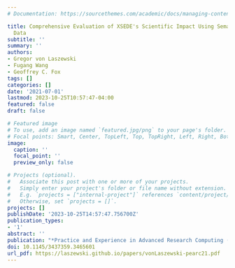 ```yaml
---
# Documentation: https://sourcethemes.com/academic/docs/managing-content/

title: Comprehensive Evaluation of XSEDE's Scientific Impact Using Semantic Scholar
  Data
subtitle: ''
summary: ''
authors:
- Gregor von Laszewski
- Fugang Wang
- Geoffrey C. Fox
tags: []
categories: []
date: '2021-07-01'
lastmod: 2023-10-25T10:57:47-04:00
featured: false
draft: false

# Featured image
# To use, add an image named `featured.jpg/png` to your page's folder.
# Focal points: Smart, Center, TopLeft, Top, TopRight, Left, Right, BottomLeft, Bottom, BottomRight.
image:
  caption: ''
  focal_point: ''
  preview_only: false

# Projects (optional).
#   Associate this post with one or more of your projects.
#   Simply enter your project's folder or file name without extension.
#   E.g. `projects = ["internal-project"]` references `content/project/deep-learning/index.md`.
#   Otherwise, set `projects = []`.
projects: []
publishDate: '2023-10-25T14:57:47.756700Z'
publication_types:
- '1'
abstract: ''
publication: "*Practice and Experience in Advanced Research Computing (PEARC'21)*"
doi: 10.1145/3437359.3465601
url_pdf: https://laszewski.github.io/papers/vonLaszewski-pearc21.pdf
---
```

